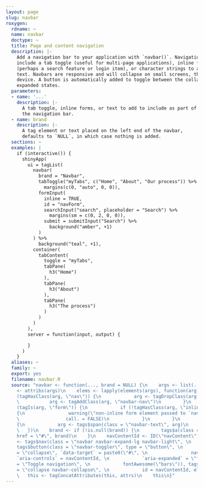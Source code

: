 ```yaml
---
layout: page
slug: navbar
roxygen:
  rdname: ~
  name: navbar
  doctype: ~
  title: Page and content navigation
  description: |-
    Add a navigation bar to your application with `navbar()`. Navigation bars may
    include a tab toggle (useful for multi-page applications), inline forms
    (perhaps a search feature or login item), or character strings to add simple
    text. Navbars are responsive and will collapse on small screens, think mobile
    device. A button is automatically added to toggle between the collapsed and
    expanded states.
  parameters:
  - name: '...'
    description: |-
      A tab toggle, inline forms, or text to add to include as part of
      the navigation bar.
  - name: brand
    description: |-
      A tag element or text placed on the left end of the navbar,
      defaults to `NULL`, in which case nothing is added.
  sections: ~
  examples: |
    if (interactive()) {
      shinyApp(
        ui = tagList(
          navbar(
            brand = "Navbar",
            tabToggle("myTabs", c("Home", "About", "Our process")) %>%
              margins(c(0, "auto", 0, 0)),
            formInput(
              inline = TRUE,
              id = "navForm",
              searchInput("search", placeholder = "Search") %>%
                margins(sm = c(0, 2, 0, 0)),
              submit = submitInput("Search") %>%
                background("amber", +1)
            )
          ) %>%
            background("teal", +1),
          container(
            tabContent(
              toggle = "myTabs",
              tabPane(
                h3("Home")
              ),
              tabPane(
                h3("About")
              ),
              tabPane(
                h3("The process")
              )
            )
          )
        ),
        server = function(input, output) {

        }
      )
    }
  aliases: ~
  family: ~
  export: yes
  filename: navbar.R
  source: "navbar <- function(..., brand = NULL) {\n    args <- list(...)\n    attrs
    <- attribs(args)\n    elems <- lapply(elements(args), function(arg) {\n        if
    (tagHasClass(arg, \"nav\")) {\n            arg <- tagDropClass(arg, \"nav-tabs|nav-pills\")\n
    \           arg <- tagAddClass(arg, \"navbar-nav\")\n        }\n        else if
    (tagIs(arg, \"form\")) {\n            if (!tagHasClass(arg, \"inline-form\"))
    {\n                warning(\"non-inline form element passed to `navbar()`\", \n
    \                 call. = FALSE)\n            }\n        }\n        else if (!is_tag(arg))
    {\n            arg <- tags$span(class = \"navbar-text\", arg)\n        }\n        arg\n
    \   })\n    brand <- if (!is.null(brand)) {\n        tags$a(class = \"navbar-brand\",
    href = \"#\", brand)\n    }\n    navContentId <- ID(\"navContent\")\n    this
    <- tags$nav(class = \"navbar navbar-expand-lg navbar-light\", \n        brand,
    tags$button(class = \"navbar-toggler\", type = \"button\", \n            `data-toggle`
    = \"collapse\", `data-target` = paste0(\"#\", \n                navContentId),
    `aria-controls` = navContentId, \n            `aria-expanded` = \"false\", `aria-label`
    = \"Toggle navigation\", \n            fontAwesome(\"bars\")), tags$div(class
    = \"collapse navbar-collapse\", \n            id = navContentId, elems), include(\"core\"))\n
    \   this <- tagConcatAttributes(this, attrs)\n    this\n}"
---
```

